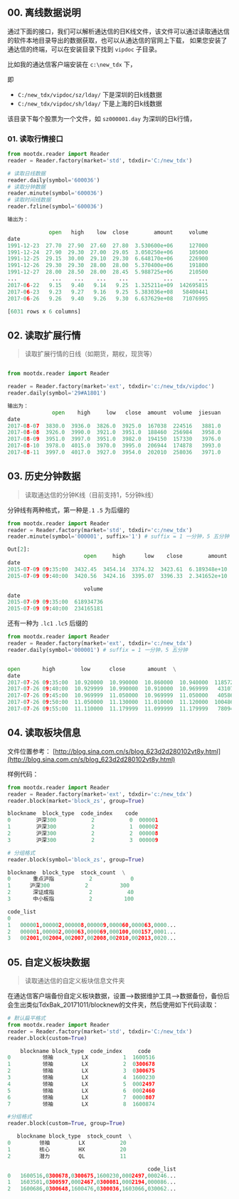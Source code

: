 
## 00. 离线数据说明

通过下面的接口，我们可以解析通达信的日K线文件，该文件可以通过读取通达信的软件本地目录导出的数据获取，也可以从通达信的官网上下载， 如果您安装了通达信的终端，可以在安装目录下找到 `vipdoc` 子目录。

比如我的通达信客户端安装在 `c:\new_tdx` 下，

即

- `C:/new_tdx/vipdoc/sz/lday/` 下是深圳的日k线数据
- `C:/new_tdx/vipdoc/sh/lday/` 下是上海的日k线数据

该目录下每个股票为一个文件，如 `sz000001.day` 为深圳的日k行情，

### 01. 读取行情接口

```python
from mootdx.reader import Reader
reader = Reader.factory(market='std', tdxdir='C:/new_tdx')

# 读取日线数据
reader.daily(symbol='600036')
# 读取分钟数据
reader.minute(symbol='600036')
# 读取时间线数据
reader.fzline(symbol='600036')

输出为：

             open   high    low  close        amount     volume
date
1991-12-23  27.70  27.90  27.60  27.80  3.530600e+06     127000
1991-12-24  27.90  29.30  27.00  29.05  3.050250e+06     105000
1991-12-25  29.15  30.00  29.10  29.30  6.648170e+06     226900
1991-12-26  29.30  29.30  28.00  28.00  5.370400e+06     191800
1991-12-27  28.00  28.50  28.00  28.45  5.988725e+06     210500
...           ...    ...    ...    ...           ...        ...
2017-06-22   9.15   9.40   9.14   9.25  1.325211e+09  142695815
2017-06-23   9.23   9.27   9.16   9.25  5.383036e+08   58400441
2017-06-26   9.26   9.40   9.26   9.30  6.637629e+08   71076995

[6031 rows x 6 columns]

```

## 02. 读取扩展行情

> 读取扩展行情的日线（如期货，期权，现货等）

```python

from mootdx.reader import Reader

reader = Reader.factory(market='ext', tdxdir='c:/new_tdx/vipdoc')
reader.daily(symbol='29#A1801')

输出为：
              open    high     low   close  amount  volume  jiesuan
date
2017-08-07  3830.0  3936.0  3826.0  3925.0  167038  224516   3881.0
2017-08-08  3926.0  3990.0  3921.0  3951.0  188460  256984   3958.0
2017-08-09  3951.0  3997.0  3951.0  3982.0  194150  157330   3976.0
2017-08-10  3978.0  4015.0  3970.0  3995.0  206944  174878   3993.0
2017-08-11  3997.0  4017.0  3927.0  3954.0  202010  258036   3971.0

```

## 03. 历史分钟数据

> 读取通达信的分钟K线（目前支持1，5分钟k线）

分钟线有两种格式，第一种是`.1` `.5` 为后缀的

```python
from mootdx.reader import Reader
reader = Reader.factory(market='std', tdxdir='c:/new_tdx')
reader.minute(symbol='000001', suffix='1') # suffix = 1 一分钟，5 五分钟

Out[2]:
                        open     high      low    close        amount  \
date
2015-07-09 09:35:00  3432.45  3454.14  3374.32  3423.61  6.189348e+10
2015-07-09 09:40:00  3420.56  3424.16  3395.07  3396.33  2.341652e+10

                        volume
date
2015-07-09 09:35:00  618934736
2015-07-09 09:40:00  234165181

```

还有一种为 `.lc1` `.lc5` 后缀的

```python
from mootdx.reader import Reader
reader = Reader.factory(market='ext', tdxdir='c:/new_tdx')
reader.daily(symbol='000001') # suffix = 1 一分钟，5 五分钟


open       high        low      close       amount  \
date                                                                           
2017-07-26 09:35:00  10.920000  10.990000  10.860000  10.940000  118572536.0   
2017-07-26 09:40:00  10.929999  10.990000  10.910000  10.969999   43107384.0   
2017-07-26 09:45:00  10.969999  11.050000  10.969999  11.050000   40586544.0   
2017-07-26 09:50:00  11.050000  11.130000  11.010000  11.120000  100486624.0   
2017-07-26 09:55:00  11.110000  11.179999  11.099999  11.179999   78094816.0   

```

## 04. 读取板块信息

文件位置参考： [http://blog.sina.com.cn/s/blog_623d2d280102vt8y.html](http://blog.sina.com.cn/s/blog_623d2d280102vt8y.html)

样例代码：

```python
from mootdx.reader import Reader
reader = Reader.factory(market='ext', tdxdir='c:/new_tdx')
reader.block(market='block_zs', group=True)

blockname  block_type  code_index    code
0        沪深300           2           0  000001
1        沪深300           2           1  000002
2        沪深300           2           2  000008
3        沪深300           2           3  000009
```

```python
# 分组格式
reader.block(symbol='block_zs', group=True)

blockname  block_type  stock_count  \
0       重点沪指           2            0   
1      沪深300           2          300   
2       深证成指           2           40   
3       中小板指           2          100   

code_list  
0                                                      
1   000001,000002,000008,000009,000060,000063,0000...  
2   000001,000002,000063,000069,000100,000157,0001...  
3   002001,002004,002007,002008,002010,002013,0020...

```

## 05. 自定义板块数据

> 读取通达信的自定义板块信息文件夹

在通达信客户端备份自定义板块数据，设置-->数据维护工具-->数据备份，备份后会生出类似TdxBak_20171011/blocknew的文件夹，然后使用如下代码读取：

```python
# 默认扁平格式
from mootdx.reader import Reader
reader = Reader.factory(market='std', tdxdir='C:/new_tdx')
reader.block(custom=True)

    blockname block_type  code_index     code
0          领袖         LX           1  1600516
1          领袖         LX           2  0300678
2          领袖         LX           3  0300675
3          领袖         LX           4  1600230
4          领袖         LX           5  0002497
5          领袖         LX           6  0002460
6          领袖         LX           7  0000807
7          领袖         LX           8  1600874

#分组格式
reader.block(custom=True, group=True)

   blockname block_type  stock_count  \
0         领袖         LX           20   
1         核心         HX           20   
2         潜力         QL           11

                                            code_list  
0   1600516,0300678,0300675,1600230,0002497,000246...  
1   1603501,0300597,0002467,0300081,0002194,000086...  
2   1600686,0300648,1600476,0300036,1603066,030062...

```

